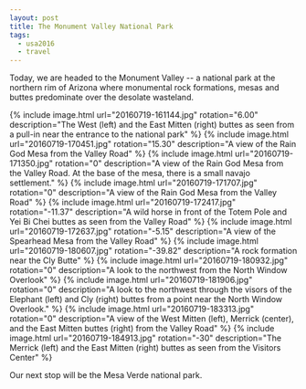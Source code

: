 ```yaml
---
layout: post
title: The Monument Valley National Park
tags:
  - usa2016
  - travel
---
```


Today, we are headed to the Monument Valley -- a national park at the northern rim of Arizona where monumental rock formations, mesas and buttes predominate over the desolate wasteland.

  {% include image.html url="20160719-161144.jpg" rotation="6.00" description="The West (left) and the East Mitten (right) buttes as seen from a pull-in near the entrance to the national park" %}
  {% include image.html url="20160719-170451.jpg" rotation="15.30" description="A view of the Rain God Mesa from the Valley Road" %}
  {% include image.html url="20160719-171350.jpg" rotation="0" description="A view of the Rain God Mesa from the Valley Road. At the base of the mesa, there is a small navajo settlement." %}
  {% include image.html url="20160719-171707.jpg" rotation="0" description="A view of the Rain God Mesa from the Valley Road" %}
  {% include image.html url="20160719-172417.jpg" rotation="-11.37" description="A wild horse in front of the Totem Pole and Yei Bi Chei buttes as seen from the Valley Road" %}
  {% include image.html url="20160719-172637.jpg" rotation="-5.15" description="A view of the Spearhead Mesa from the Valley Road" %}
  {% include image.html url="20160719-180607.jpg" rotation="-39.82" description="A rock formation near the Cly Butte" %}
  {% include image.html url="20160719-180932.jpg" rotation="0" description="A look to the northwest from the North Window Overlook" %}
  {% include image.html url="20160719-181906.jpg" rotation="0" description="A look to the northwest through the visors of the Elephant (left) and Cly (right) buttes from a point near the North Window Overlook." %}
  {% include image.html url="20160719-183313.jpg" rotation="0" description="A view of the West Mitten (left), Merrick (center), and the East Mitten buttes (right) from the Valley Road" %}
  {% include image.html url="20160719-184913.jpg" rotation="-30" description="The Merrick (left) and the East Mitten (right) buttes as seen from the Visitors Center" %}

Our next stop will be the Mesa Verde national park.
